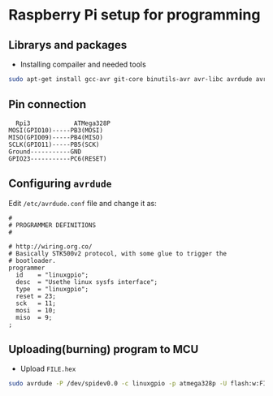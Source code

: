 # Raspberry Pi setup for programming

## Librarys and packages

- Installing compailer and needed tools
```bash
sudo apt-get install gcc-avr git-core binutils-avr avr-libc avrdude avrdude-doc 
```

## Pin connection
```
  Rpi3            ATMega328P
MOSI(GPIO10)-----PB3(MOSI) 
MISO(GPIO09)-----PB4(MISO)
SCLK(GPIO11)-----PB5(SCK)
Ground-----------GND
GPIO23-----------PC6(RESET)
```
## Configuring `avrdude`

Edit `/etc/avrdude.conf` file and change it as:
```
#
# PROGRAMMER DEFINITIONS
#

# http://wiring.org.co/
# Basically STK500v2 protocol, with some glue to trigger the
# bootloader.
programmer
  id    = "linuxgpio";
  desc  = "Usethe linux sysfs interface";
  type  = "linuxgpio";
  reset = 23;
  sck   = 11;
  mosi  = 10;
  miso  = 9;
;
```

## Uploading(burning) program to MCU

- Upload `FILE.hex`
```bash
sudo avrdude -P /dev/spidev0.0 -c linuxgpio -p atmega328p -U flash:w:FILE.hex
```
